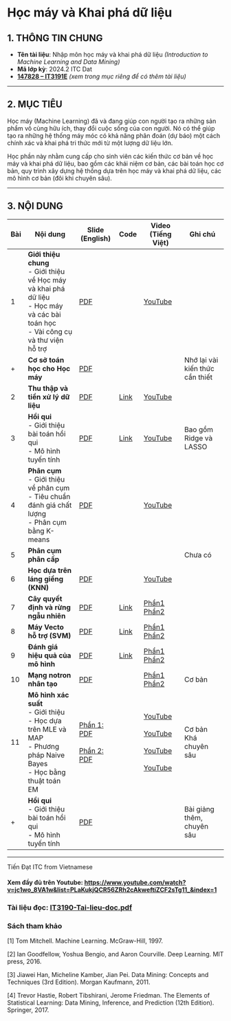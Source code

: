 # Học máy và Khai phá dữ liệu

## 1. THÔNG TIN CHUNG
- **Tên tài liệu**: Nhập môn học máy và khai phá dữ liệu *(Introduction to Machine Learning and Data Mining)*  <br>
- **Mã lớp kỳ**: 2024.2  ITC Dat <br>
- [**147828 – IT3191E**](#) *(xem trong mục riêng để có thêm tài liệu)*  

---

## 2. MỤC TIÊU
Học máy (Machine Learning) đã và đang giúp con người tạo ra những sản phẩm vô cùng hữu ích, thay đổi cuộc sống của con người. Nó có thể giúp tạo ra những hệ thống máy móc có khả năng phân đoán (dự báo) một cách chính xác và khai phá tri thức mới từ một lượng dữ liệu lớn.

Học phần này nhằm cung cấp cho sinh viên các kiến thức cơ bản về học máy và khai phá dữ liệu, bao gồm các khái niệm cơ bản, các bài toán học cơ bản, quy trình xây dựng hệ thống dựa trên học máy và khai phá dữ liệu, các mô hình cơ bản (đôi khi chuyên sâu).

---

## 3. NỘI DUNG

| **Bài** | **Nội dung**                                                                                             | **Slide (English)** | **Code** | **Video (Tiếng Việt)**                              | **Ghi chú**                |
|---------|---------------------------------------------------------------------------------------------------------|---------------------|----------|----------------------------------------------------|----------------------------|
| 1       | **Giới thiệu chung**<br>- Giới thiệu về Học máy và khai phá dữ liệu<br>- Học máy và các bài toán học<br>- Vài công cụ và thư viện hỗ trợ | [PDF](https://users.soict.hust.edu.vn/khoattq/ml-dm-course/L1-Intro.pdf)            |          | [YouTube](https://youtu.be/jc1wo_8VA1w)           |  |
| +       | **Cơ sở toán học cho Học máy**                                                                           | [PDF](https://users.soict.hust.edu.vn/khoattq/ml-dm-course/Math-for-ML.pdf)            |          |                                                    |          Nhớ lại vài kiến thức cần thiết                  |
| 2       | **Thu thập và tiền xử lý dữ liệu**                                                                       | [PDF](https://users.soict.hust.edu.vn/khoattq/ml-dm-course/L2-Data-crawling-preprocessing.pdf)         <br>         | <a href="https://users.soict.hust.edu.vn/khoattq/ml-dm-course/ML-code.zip">Link</a>   | [YouTube](https://youtu.be/tVMYB7rIP-k)           |                            |
| 3       | **Hồi qui** <br>- Giới thiệu bài toán hồi qui<br>- Mô hình tuyến tính                                    | [PDF](https://users.soict.hust.edu.vn/khoattq/ml-dm-course/L3-linear-regression.pdf)                    |      <a href="https://users.soict.hust.edu.vn/khoattq/ml-dm-course/ML-code.zip">Link</a>    | [YouTube](https://youtu.be/3dC-_GAs2zI)           | Bao gồm Ridge và LASSO    |
| 4       | **Phân cụm**<br>- Giới thiệu về phân cụm<br>- Tiêu chuẩn đánh giá chất lượng<br>- Phân cụm bằng K-means | [PDF](https://users.soict.hust.edu.vn/khoattq/ml-dm-course/L4-Kmeans.pdf)            |          | [YouTube](https://youtu.be/vykd_CdGOPI)           |  |
| 5       | **Phân cụm phân cấp**                                                                       |                       |      |           |              Chưa có              |
| 6       | **Học dựa trên láng giềng (KNN)**                                                           | [PDF](https://users.soict.hust.edu.vn/khoattq/ml-dm-course/L6-KNN.pdf)                    |          | [YouTube](https://youtu.be/gHavNvEZyf4)           |     |
| 7       | **Cây quyết định và rừng ngẫu nhiên**       | [PDF](https://users.soict.hust.edu.vn/khoattq/ml-dm-course/L7-Random-forests.pdf)            |    <a href="https://users.soict.hust.edu.vn/khoattq/ml-dm-course/ML-code.zip">Link</a>      | [Phần1](https://youtu.be/7P6yYhcSuPc)<br>[Phần2](https://youtu.be/BmoNAptI1nI)          |               |
| 8       | **Máy Vecto hỗ trợ (SVM)**                                                                       | [PDF](https://users.soict.hust.edu.vn/khoattq/ml-dm-course/L8-SVM.pdf)                      | <a href="https://users.soict.hust.edu.vn/khoattq/ml-dm-course/ML-code.zip">Link</a>| [Phần1](https://youtu.be/plSN3tCNllo)<br>[Phần2](https://youtu.be/e4Y7hTRHGHA)           |                            |
| 9       | **Đánh giá hiệu quả của mô hình**                         | [PDF](https://users.soict.hust.edu.vn/khoattq/ml-dm-course/L9-Model-assessment.pdf)                    |   <a href="https://users.soict.hust.edu.vn/khoattq/ml-dm-course/ML-code.zip">Link</a>       | [Phần1](https://youtu.be/ujDDwR2GZZM)<br>[Phần2](https://youtu.be/tvt-2nOAYH4)            |              |
| 10       | **Mạng notron nhân tạo** | [PDF](https://users.soict.hust.edu.vn/khoattq/ml-dm-course/L10-Neural-network.pdf)            |          | [Phần1](https://youtu.be/DjINWdgfZiE)<br>[Phần2](https://youtu.be/xI6qOuffvDk)          |  Cơ bản  |
| 11       |**Mô hình xác suất**<br>- Giới thiệu<br>- Học dựa trên MLE và MAP<br>- Phương pháp Naive Bayes<br>- Học bằng thuật toán EM   | [Phần 1: PDF](https://users.soict.hust.edu.vn/khoattq/ml-dm-course/L11.1-prob-models.pdf) <br> <br> [Phần 2: PDF](https://users.soict.hust.edu.vn/khoattq/ml-dm-course/L11.2-prob-models-em.pdf)                     |        | [YouTube](https://youtu.be/qQHdOwRjHCE)<br><br>[YouTube](https://youtu.be/t4y-oPXJ2yU)<br><br>[YouTube](https://youtu.be/h60yXLPFBZE)<br><br>[YouTube](https://youtu.be/siNwrMIrbec)          |             Cơ bản <br> Khá chuyên sâu               |
| +       | **Hồi qui** <br>- Giới thiệu bài toán hồi qui<br>- Mô hình tuyến tính                                    | [PDF](hhttps://users.soict.hust.edu.vn/khoattq/ml-dm-course/L11+-Regularization.pdf)                    |          |             | Bài giảng thêm, chuyên sâu    |

---
Tiến Đạt ITC from Vietnamese

#### Xem đầy đủ trên Youtube: https://www.youtube.com/watch?v=jc1wo_8VA1w&list=PLaKukjQCR56ZRh2cAkweftiZCF2sTg11_&index=1



### Tài liệu đọc: [IT3190-Tai-lieu-doc.pdf](https://users.soict.hust.edu.vn/khoattq/ml-dm-course/IT3190-Tai-lieu-doc.pdf)

 

### Sách tham khảo

[1] Tom Mitchell. Machine Learning. McGraw-Hill, 1997.

[2] Ian Goodfellow, Yoshua Bengio, and Aaron Courville. Deep Learning. MIT press, 2016.

[3] Jiawei Han, Micheline Kamber, Jian Pei. Data Mining: Concepts and Techniques (3rd Edition). Morgan Kaufmann, 2011.

[4] Trevor Hastie,‎ Robert Tibshirani,‎ Jerome Friedman. The Elements of Statistical Learning: Data Mining, Inference, and Prediction (12th Edition). Springer, 2017.
